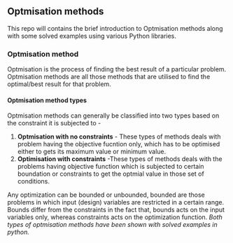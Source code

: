 ## Optmisation methods

This repo will contains the brief introduction to Optmisation methods along with some solved examples using various Python libraries.

### Optmisation method
Optmisation is the process of finding the best result of a particular problem. Optmisation methods are all those methods that are utilised to find the optimal/best result for that problem.
#### Optmisation method types
Optmisation methods can generally be classified into two types based on the constraint it is subjected to -
1. **Optmisation with no constraints** - These types of methods deals with problem having the objective fucntion only, which has to be optimised either to gets its maximum value or minimum value.
2. **Optimisation with constraints** -These types of methods deals with the problems having objective function which is subjected to certain boundation or constraints to get the optmial value in those set of conditions.

Any optimization can be bounded or unbounded, bounded are those problems in which input (design) variables are restricted in a certain range.
Bounds differ from the constraints in the fact that, bounds acts on the input variables only, whereas constraints acts on the optimization function.
_Both types of optmisation methods have been shown with solved examples in python._
